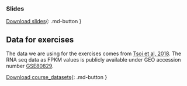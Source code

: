 
### Slides

[Download slides](assets/pdf/Intro_to_R.pdf){: .md-button }

## Data for exercises 

The data we are using for the exercises comes from [Tsoi et al, 2018](https://www.sciencedirect.com/science/article/pii/S1535610818301223?via%3Dihub). The RNA seq data as FPKM values is publicly available under GEO accession number [GSE80829](https://www.ncbi.nlm.nih.gov/geo/query/acc.cgi?acc=GSE80829).

[Download course_datasets](assets/data/course_datasets.zip){: .md-button }



<!-- This is commented text -->
<!-- [Download part 2](../assets/pdfs/EA_122021_TW.pdf){: .md-button } -->

<!-- Source of FPKM -->
<!-- Tsoi et al (https://pubmed.ncbi.nlm.nih.gov/29657129/) -->
